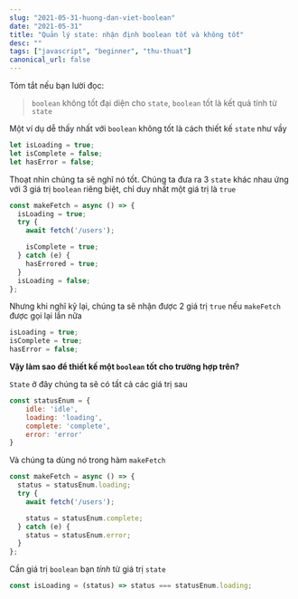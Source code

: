 ```yaml
---
slug: "2021-05-31-huong-dan-viet-boolean"
date: "2021-05-31"
title: "Quản lý state: nhận định boolean tốt và không tốt"
desc: ""
tags: ["javascript", "beginner", "thu-thuat"]
canonical_url: false
---
```


Tóm tắt nếu bạn lười đọc:

> `boolean` không tốt đại diện cho `state`, `boolean` tốt là kết quả tính từ `state`

Một ví dụ dễ thấy nhất với `boolean` không tốt là cách thiết kế `state` như vầy

```js
let isLoading = true;
let isComplete = false;
let hasError = false;
```
Thoạt nhìn chúng ta sẽ nghĩ nó tốt. Chúng ta đưa ra 3 `state` khác nhau ứng với 3 giá trị `boolean` riêng biệt, chỉ duy nhất một giá trị là `true` 

```js
const makeFetch = async () => {
  isLoading = true;
  try {
    await fetch('/users');

    isComplete = true;
  } catch (e) {
    hasErrored = true;
  }
  isLoading = false;
};
```

Nhưng khi nghĩ kỹ lại, chúng ta sẽ nhận được 2 giá trị `true` nếu `makeFetch` được gọi lại lần nữa

```js
isLoading = true;
isComplete = true;
hasError = false;
```
**Vậy làm sao để thiết kế một `boolean` tốt cho trường hợp trên?**

`State` ở đây chúng ta sẽ có tất cả các giá trị sau

```js
const statusEnum = {
	idle: 'idle',
	loading: 'loading',
	complete: 'complete',
	error: 'error'
}
```

Và chúng ta dùng nó trong hàm `makeFetch`

```js
const makeFetch = async () => {
  status = statusEnum.loading;
  try {
    await fetch('/users');

    status = statusEnum.complete;
  } catch (e) {
    status = statusEnum.error;
  }
};
```
Cần giá trị `boolean` bạn *tính* từ giá trị `state`

```js
const isLoading = (status) => status === statusEnum.loading;
```